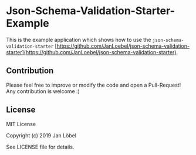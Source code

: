 # Json-Schema-Validation-Starter-Example

This is the example application which shows how to use the `json-schema-validation-starter` [https://github.com/JanLoebel/json-schema-validation-starter](https://github.com/JanLoebel/json-schema-validation-starter).

## Contribution
Please feel free to improve or modify the code and open a Pull-Request! Any contribution is welcome :)

## License
MIT License

Copyright (c) 2019 Jan Löbel

See LICENSE file for details.